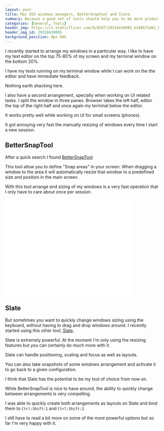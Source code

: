 ```yaml
---
layout: post
title: Mac OSX windows managers, BetterSnapTool and Slate.
summary: Because a good set of tools should help you to be more productive.
categories: [General, Tools]
header_img: https://c1.staticflickr.com/9/8297/29318439095_b186b72d62_h.jpg
header_img_id: 29318439095
background_position: 0px 80%
---
```


I recently started to arrange my windows in a particular way. I like to have my text editor on the top 75-80% of my screen and my terminal window on the bottom 20%.

I have my tests running on my terminal window while I can work on the the editor and have immediate feedback.

Nothing earth shacking here.

I also have a second arrangement, specially when working on UI related tasks. I split the window in three panes.
Browser takes the left half, editor the top of the right half and once again my terminal below the editor.

It works pretty well while working on UI for small screens (phones).

It got annoying very fast the manually resizing of windows every time I start a new session.

## BetterSnapTool

After a quick search I found [BetterSnapTool](https://itunes.apple.com/en/app/bettersnaptool/id417375580?mt=12)

This tool allow you to define "Snap areas" in your screen. When dragging a window to the area it will automatically resize that window to a predefined size and position in the main screen.

With this tool arrange and sizing of my windows is a very fast operation that I only have to care about once per session.

<iframe width="420" height="315" src="//www.youtube.com/embed/B_qASmYH1K0?rel=0" frameborder="0" allowfullscreen></iframe>

## Slate

But sometimes you want to quickly change windows sizing using the keyboard, without having to drag and drop windows around.
I recently started using this other tool, [Slate](https://github.com/jigish/slate).

Slate is extremely powerful. At the moment I'm only using the resizing features but you can certainly do much more with it.

Slate can handle positioning, scaling and focus as well as layouts.

You can also take snapshots of some windows arrangement and activate it to go back to a given configuration.

I think that Slate has the potential to be my tool of choice from now on.

While BetterSnapTool is nice to have around, the ability to quickly change between arrangements is very compelling.

I was able to quickly create both arrangements as layouts on Slate and bind them to `Ctrl:Shift:1` and `Ctrl:Shift:2`.

I still have to read a bit more on some of the more powerful options but so far I'm very happy with it.
